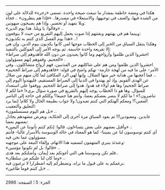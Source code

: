 ------------------------------------------------------------------------

هكذا في ومضة خاطفة بمقدار ما تنبعث صيحة واحدة. تسمى «زجرة» للدلالة على
لون من الشدة فيها، والعنف في توجيهها، والاستعلاء في مصدرها.. «فإذا هم
ينظرون» .. فجأة وبلا تمهيد أو تحضير. وإذا هم يصيحون مبهوتين:  
«وقالوا: يا ويلنا. هذا يوم الدين» ..  
وبينما هم في بهتتهم وبغتتهم إذا صوت يحمل إليهم التقريع من حيث لا
يتوقعون:  
«هذا يوم الفصل الذي كنتم به تكذبون» ..!  
وهكذا ينتقل السياق من الخبر إلى الخطاب موجها لمن كانوا يكذبون بيوم
الدين. وإن هي إلا تقريعة واحدة حاسمة. ثم يوجه الأمر إلى الموكلين
بالتنفيذ:  
«احشروا الذين ظلموا وأزواجهم وما كانوا يعبدون من دون الله فأهدوهم إلى
صراط الجحيم. وقفوهم إنهم مسؤولون» .  
احشروا الذين ظلموا ومن هم على شاكلتهم من المذنبين، فهم أزواج متشاكلون..
وفي الأمر- على ما فيه من لهجة جازمة- تهكم واضح في قوله: «فاهدوهم إلى
صراط الجحيم» .. فما أعجبها من هداية خير منها الضلال. وإنها لهي الرد
المكافئ لما كان منهم من ضلال عن الهدى القويم. وإذ لم يهتدوا في الدنيا
إلى الصراط المستقيم، فليهتدوا اليوم إلى صراط الجحيم! وها هم أولاء قد
هدوا. هدوا إلى صراط الجحيم. ووقفوا على استعداد للسؤال. وها هو ذا الخطاب
يوجه إليهم بالتقريع في صورة سؤال بريء! «ما لكم لا تناصرون؟» ! ما لكم لا
ينصر بعضكم بعضا، وأنتم هنا جميعا؟ وكلكم في حاجة إلى الناصر المعين؟!
ومعكم آلهتكم التي كنتم تعبدون! ولا جواب بطبيعة الحال ولا كلام! إنما يرد
التعليق والتعقيب:  
«بل هم اليوم مستسلمون» ..  
عابدين. ومعبودين!!! ثم يعود السياق مرة أخرى إلى الحكاية، ويعرض مشهدهم
يجادل بعضهم بعضا:  
«وأقبل بعضهم على بعض يتساءلون. قالوا: إنكم كنتم تأتوننا عن اليمين» ..  
أي كنتم توسوسون لنا عن يميننا- كما هو المعتاد في حالة الوسوسة بالأسرار
غالبا- فأنتم مسؤولون عما نحن فيه.  
وعندئذ ينبري المتهمون لتسفيه هذا الاتهام، وإلقاء التبعة على موجهيه:  
«قالوا: بل لم تكونوا مؤمنين» ..  
فلم تكن وسوستنا هي التي أغوتكم بعد إيمان، وأضلتكم بعد هدى..  
«وما كان لنا عليكم من سلطان» ..  
نرغمكم به على قبول ما نراه، ونضطركم إليه اضطرارا لا ترغبون فيه.  
«بل كنتم قوما طاغين» ..

------------------------------------------------------------------------

الجزء: 5 ¦ الصفحة: 2986
